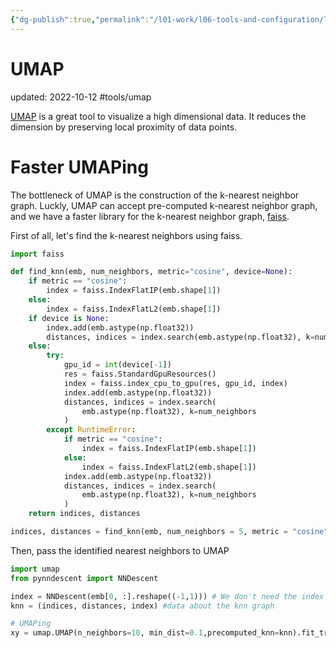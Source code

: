 ```yaml
---
{"dg-publish":true,"permalink":"/l01-work/l06-tools-and-configuration/l01-tools/umap/","dgPassFrontmatter":true}
---
```



# UMAP
updated: 2022-10-12
#tools/umap

[UMAP]() is a great tool to visualize a high dimensional data. It reduces the dimension by preserving local proximity of data points. 

# Faster UMAPing

The bottleneck of UMAP is the construction of the k-nearest neighbor graph. Luckly, UMAP can accept pre-computed k-nearest neighbor graph, and we have a faster library for the k-nearest neighbor graph, [faiss](). 

First of all, let's find the k-nearest neighbors using faiss.

```python
import faiss

def find_knn(emb, num_neighbors, metric="cosine", device=None):
    if metric == "cosine":
        index = faiss.IndexFlatIP(emb.shape[1])
    else:
        index = faiss.IndexFlatL2(emb.shape[1])
    if device is None:
        index.add(emb.astype(np.float32))
        distances, indices = index.search(emb.astype(np.float32), k=num_neighbors)
    else:
        try:
            gpu_id = int(device[-1])
            res = faiss.StandardGpuResources()
            index = faiss.index_cpu_to_gpu(res, gpu_id, index)
            index.add(emb.astype(np.float32))
            distances, indices = index.search(
                emb.astype(np.float32), k=num_neighbors
            )
        except RuntimeError:
            if metric == "cosine":
                index = faiss.IndexFlatIP(emb.shape[1])
            else:
                index = faiss.IndexFlatL2(emb.shape[1])
            index.add(emb.astype(np.float32))
            distances, indices = index.search(
                emb.astype(np.float32), k=num_neighbors
            )
    return indices, distances

indices, distances = find_knn(emb, num_neighbors = 5, metric = "cosine", device="cuda:0") # if you don't have gpu, set device='cpu'
```

Then, pass the identified nearest neighbors to UMAP

```python 
import umap
from pynndescent import NNDescent

index = NNDescent(emb[0, :].reshape((-1,1))) # We don't need the index but have to give something. So make up an index here. 
knn = (indices, distances, index) #data about the knn graph

# UMAPing
xy = umap.UMAP(n_neighbors=10, min_dist=0.1,precomputed_knn=knn).fit_transform(emb)
```
